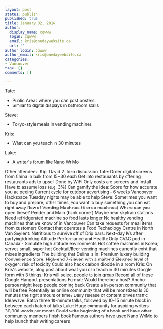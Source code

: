```yaml
---
layout: post
status: publish
published: true
title: January 02, 2016
author:
  display_name: cqwww
  login: cqwww
  email: kris@onedaywebsite.ca
  url: ''
author_login: cqwww
author_email: kris@onedaywebsite.ca
categories:
- Vancouver
tags: []
comments: []

---
```


Tate:

* Public Areas where you can post posters
* Similar to digital displays in bathroom stalls

Steve:

* Tokyo-style meals in vending machines

Kris:
* What can you teach in 30 minutes

Luke:
* A writer's forum like Nano WriMo

Other attendees: Kip, David
2. Idea discussion
Tate:
Order digital screens from China in bulk from $15-$30 each
Get into restaurants by offering restaurants ads to upsell
Done by WiFi
Only costs are screens and install
Have to assume loss (e.g. 3%)
Can gamify the idea: Score for how accurate you ae peeing
Current cycle for outdoor advertising - 6 weeks
Vancouver Hackspace Tuesday nights may be able to help
Steve:
Sometimes you want to buy and prepare; other times, you want to buy something you can eat right away
Row of Vending Machines (5 or so machines)
Where can you open these?
Pender and Main (bank corner)
Maybe near skytrain stations
Need refridgerated machine so food lasts longer
No healthy vending machines that we know of in Vancouver
Can take requests for meal items from customers
Contact that operates a Food Technology Centre in North Van
Soylent: Nutritious to survive off of
Drip bars: Next-day IVs after partying/drinking
Altitude Performance and Health: Only CVAC pod in Canada - Simulate high altitude environments
Hot coffee machines in Korea; serves small, super hot
Cocktail/Beer vending machines currently exist that mixes ingredients
The building that Delina is in: Premium luxury building
Convenience Store: High-end 7-Eleven with a maitre'd
Elevated level of oxygen: risk of toxicity
Could also hack carbon dioxide in a room
Kris:
On Kris's website, blog post about what you can teach in 30 minutes
Google form with 3 things; Kris will select people to join group
Record all of these Google Hangout presentations
Format: Would there be a host? Anchor person might keep people coming back
Create a in-person community that will be free
Potentially an online community that will be monetized
Is 30 minutes the right amount of time?
Daily release of content drives traffic
Ideawave: Batch three 10-minute talks, followed by 10-15 minute block in between each batch of talks
Luke:
Huge community for aspiring writers
30,000 words per month
Could write beginning of a book and have other community members finish book
Famous authors have used Nano WriMo to help launch their writing careers
